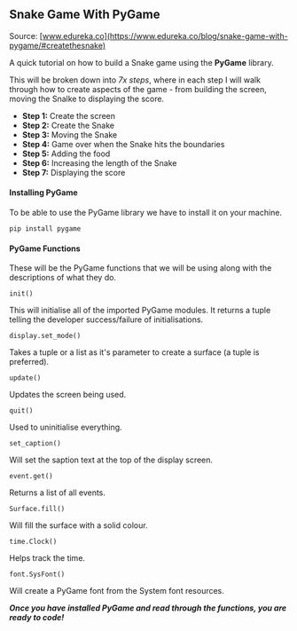 ## Snake Game With PyGame ##

Source: [www.edureka.co](https://www.edureka.co/blog/snake-game-with-pygame/#createthesnake)

A quick tutorial on how to build a Snake game using the **PyGame** library.

This will be broken down into *7x steps*, where in each step I will walk through how to create aspects of the game - from building the screen, moving the Snalke to displaying the score.
- **Step 1:** Create the screen
- **Step 2:** Create the Snake
- **Step 3:** Moving the Snake
- **Step 4:** Game over when the Snake hits the boundaries
- **Step 5:** Adding the food
- **Step 6:** Increasing the length of the Snake
- **Step 7:** Displaying the score

#### Installing PyGame ####
To be able to use the PyGame library we have to install it on your machine.
```
pip install pygame
```

#### PyGame Functions ####
These will be the PyGame functions that we will be using along with the descriptions of what they do.

```
init()
```
This will initialise all of the imported PyGame modules.  It returns a tuple telling the developer success/failure of initialisations.

```
display.set_mode()
```
Takes a tuple or a list as it's parameter to create a surface (a tuple is preferred).

```
update()
```
Updates the screen being used.

```
quit()
```
Used to uninitialise everything.

```
set_caption()
```
Will set the saption text at the top of the display screen.

```
event.get()
```
Returns a list of all events.

```
Surface.fill()
```
Will fill the surface with a solid colour.

```
time.Clock()
```
Helps track the time.

```
font.SysFont()
```
Will create a PyGame font from the System font resources.

***Once you have installed PyGame and read through the functions, you are ready to code!***
